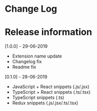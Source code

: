 # Change Log

# Release information

[1.0.0] - 29-06-2019

- Extension name update
- Changelog fix
- Readme fix

[0.1.0] - 28-06-2019

- JavaScript + React snippets (.js/.jsx)
- TypeScript + React snippets (.ts/.tsx)
- TypeScript snippets (.ts)
- Redux snippets (.js/.jsx/.ts/.tsx)
